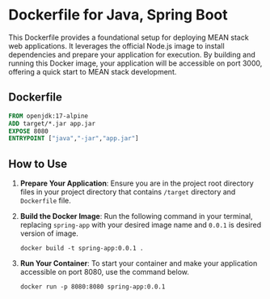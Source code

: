 # Dockerfile for Java, Spring Boot

This Dockerfile provides a foundational setup for deploying MEAN stack web applications. It leverages the official Node.js image to install dependencies and prepare your application for execution. By building and running this Docker image, your application will be accessible on port 3000, offering a quick start to MEAN stack development.

## Dockerfile

```dockerfile
FROM openjdk:17-alpine
ADD target/*.jar app.jar
EXPOSE 8080
ENTRYPOINT ["java","-jar","app.jar"]
```


## How to Use

1. **Prepare Your Application**: Ensure you are in the project root directory files in your project directory that contains `/target` directory and `Dockerfile` file.

2. **Build the Docker Image**: Run the following command in your terminal, replacing `spring-app` with your desired image name and `0.0.1` is desired version of image.

    ```
    docker build -t spring-app:0.0.1 .
    ```

3. **Run Your Container**: To start your container and make your application accessible on port 8080, use the command below.

    ```
    docker run -p 8080:8080 spring-app:0.0.1
    ```
